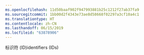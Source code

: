 ```yaml
---
ms.openlocfilehash: 11d50baaf902f947993881b25c1212f27ab37fa9
ms.sourcegitcommit: 1bb00d2f4343e73ae8d58668f02297a3cf10a4c1
ms.translationtype: HT
ms.contentlocale: zh-CN
ms.lasthandoff: 06/15/2019
ms.locfileid: "63878906"
---
```

<span data-ttu-id="ccf68-101">标识符 (ID)</span><span class="sxs-lookup"><span data-stu-id="ccf68-101">identifiers (IDs)</span></span>